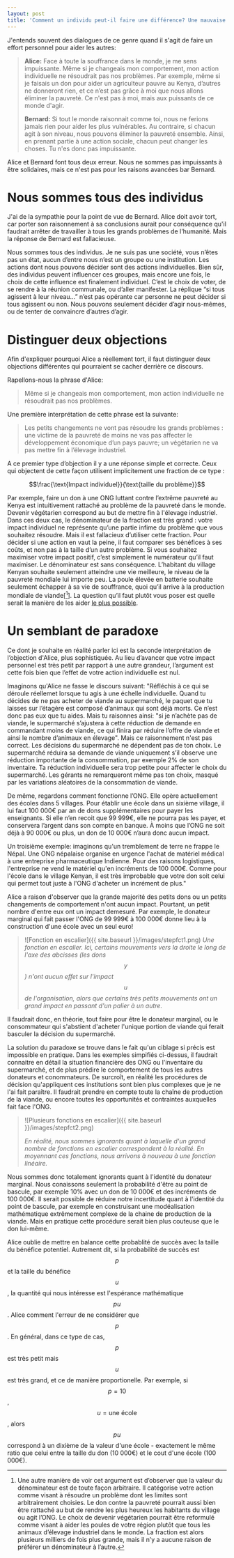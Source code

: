 ```yaml
---
layout: post
title: 'Comment un individu peut-il faire une différence? Une mauvaise réponse, et deux bonnes.'
---
```


J'entends souvent des dialogues de ce genre quand il s'agit de faire un effort personnel pour aider les autres:
> **Alice:** Face à toute la souffrance dans le monde, je me sens impuissante. Même si je changeais mon comportement, mon action individuelle ne résoudrait pas nos problèmes. Par exemple, même si je faisais un don pour aider un agriculteur pauvre au Kenya, d’autres ne donneront rien, et ce n’est pas grâce à moi que nous allons éliminer la pauvreté. Ce n'est pas à moi, mais aux puissants de ce monde d'agir.
>
> **Bernard:** Si tout le monde raisonnait comme toi, nous ne ferions jamais rien pour aider les plus vulnérables. Au contraire, si chacun agit à son niveau, nous pouvons éliminer la pauvreté ensemble. Ainsi, en prenant partie à une action sociale, chacun peut changer les choses. Tu n'es donc pas impuissante.

Alice et Bernard font tous deux erreur. Nous ne sommes pas impuissants à être solidaires, mais ce n'est pas pour les raisons avancées bar Bernard.

# Nous sommes tous des individus
J'ai de la sympathie pour la point de vue de Bernard. Alice doit avoir tort, car porter son raisonnement à sa conclusions aurait pour conséquence qu'il faudrait arrêter de travailler à tous les grands problèmes de l'humanité. Mais la réponse de Bernard est fallacieuse.

Nous sommes tous des individus. Je ne suis pas une société, vous n’êtes pas un état, aucun d’entre nous n’est un groupe ou une institution. Les actions dont nous pouvons décider sont des actions individuelles. Bien sûr, des individus peuvent influencer ces groupes, mais encore une fois, le choix de cette influence est finalement individuel. C’est le choix de voter, de se rendre à la réunion communale, ou d’aller manifester. La réplique “si tous agissent à leur niveau…” n’est pas opérante car personne ne peut décider si tous agissent ou non. Nous pouvons seulement décider d’agir nous-mêmes, ou de tenter de convaincre d’autres d’agir.

# Distinguer deux objections
Afin d'expliquer pourquoi Alice a réellement tort, il faut distinguer deux objections différentes qui pourraient se cacher derrière ce discours. 

Rapellons-nous la phrase d'Alice:
> Même si je changeais mon comportement, mon action individuelle ne résoudrait pas nos problèmes.

Une première interprétation de cette phrase est la suivante: 
> Les petits changements ne vont pas résoudre les grands problèmes : une victime de la pauvreté de moins ne vas pas affecter le développement économique d’un pays pauvre; un végétarien ne va pas mettre fin à l’élevage industriel.

A ce premier type d’objection il y a une réponse simple et correcte. Ceux qui objectent de cette façon utilisent implicitement une fraction de ce type :

$$\frac{\text{Impact individuel}}{\text{taille du problème}}$$

Par exemple, faire un don à une ONG luttant contre l’extrême pauvreté au Kenya est intuitivement rattaché au problème de la pauvreté dans le monde. Devenir végétarien correspond au but de mettre fin à l'élevage industriel. Dans ces deux cas, le dénominateur de la fraction est très grand : votre impact individuel ne représente qu’une partie infime du problème que vous souhaitez résoudre. Mais il est fallacieux d’utiliser cette fraction. Pour décider si une action en vaut la peine, il faut comparer ses bénéfices à ses coûts, et non pas à la taille d’un autre problème. Si vous souhaitez maximiser votre impact positif, c’est simplement le numérateur qu’il faut maximiser. Le dénominateur est sans conséquence. L’habitant du village Kenyan souhaite seulement atteindre une vie meilleure, le niveau de la pauvreté mondiale lui importe peu. La poule élevée en batterie souhaite seulement échapper à sa vie de souffrance, quoi qu’il arrive à la production mondiale de viande[[^frac]]. La question qu’il faut plutôt vous poser est quelle serait la manière de les aider [le plus possible](/quest-ce-que-laltruisme-efficace/).

[^frac]: Une autre manière de voir cet argument est d’observer que la valeur du dénominateur est de toute façon arbitraire. Il catégorise votre action comme visant à résoudre un problème dont les limites sont arbitrairement choisies. Le don contre la pauvreté pourrait aussi bien être rattaché au but de rendre les plus heureux les habitants du village ou agit l’ONG. Le choix de devenir végétarien pourrait être reformulé comme visant à aider les poules de votre région plutôt que tous les animaux d’élevage industriel dans le monde. La fraction est alors plusieurs milliers de fois plus grande, mais il n’y a aucune raison de préférer un dénominateur à l’autre.

# Un semblant de paradoxe
Ce dont je souhaite en réalité parler ici est la seconde interprétation de l’objection d'Alice, plus sophistiquée. Au lieu d’avancer que votre impact personnel est très petit par rapport à une autre grandeur, l’argument est cette fois bien que l’effet de votre action individuelle est nul.

Imaginons qu'Alice ne fasse le discours suivant: 
"Réfléchis à ce qui se déroule réellemet lorsque tu agis à une échelle individuelle. Quand tu décides de ne pas acheter de viande au supermarché, le paquet que tu laisses sur l’étagère est composé d’animaux qui sont déjà morts. Ce n’est donc pas eux que tu aides. Mais tu raisonnes ainsi: "si je n’achète pas de viande, le supermarché s’ajustera à cette réduction de demande en commandant moins de viande, ce qui finira par réduire l’offre de viande et ainsi le nombre d’animaux en élevage". Mais ce raisonnement n'est pas correct. Les décisions du supermarché ne dépendent pas de ton choix. Le supermarché réduira sa demande de viande uniquement s’il observe une réduction importante de la consommation, par exemple 2% de son inventaire. Ta réduction individuelle sera trop petite pour affecter le choix du supermarché. Les gérants ne remarqueront même pas ton choix, masqué par les variations aléatoires de la consommation de viande.

De même, regardons comment fonctionne l’ONG. Elle opère actuellement des écoles dans 5 villages. Pour établir une école dans un sixième village, il lui faut 100 000€ par an de dons supplémentaires pour payer les enseignants. Si elle n’en recoit que 99 999€, elle ne pourra pas les payer, et conservera l’argent dans son compte en banque. À moins que l’ONG ne soit déjà à 90 000€ ou plus, un don de 10 000€ n’aura donc aucun impact.

Un troisième exemple: imaginons qu'un tremblement de terre ne frappe le Népal. Une ONG népalaise organise en urgence l'achat de matériel médical à une entreprise pharmaceutique Indienne. Pour des raisons logistiques, l'entreprise ne vend le matériel qu'en incréments de 100 000€. Comme pour l'école dans le village Kenyan, il est très improbable que votre don soit celui qui permet tout juste à l'ONG d'acheter un incrément de plus."

[^k]: Pour être plus réaliste, il faudrait ajouter plusieurs périodes au modlèle: prendre en compte le fait que l’ONG décidera alors d’établir l’école un an plus tard. Mais le scénario serait le même en substance. Un an après votre don de 10 000€, il est tout aussi peu probable que l'ONG dispose de fonds exactement entre 90 000€ et 100 000€. Et de même pour la troisième année.   

Alice a raison d'observer que la grande majorité des petits dons ou un petits changements de comportement n'ont aucun impact. Pourtant, un petit nombre d'entre eux ont un impact demesuré. Par exemple, le donateur marginal qui fait passer l'ONG de 99 999€ à 100 000€ donne lieu à la construction d'une école avec un seul euro!

>![Fonction en escalier]({{ site.baseurl }}/images/stepfct1.png) 
> _Une fonction en escalier. Ici, certains mouvements vers la droite le long de l'axe des abcisses (les dons $$y$$) n'ont aucun effet sur l'impact $$u$$ de l'organisation, alors que certains très petits mouvements ont un grand impact en passant d'un palier à un autre._

Il faudrait donc, en théorie, tout faire pour être le donateur marginal, ou le consommateur qui s'abstient d'acheter l'unique portion de viande qui ferait basculer la décision du supermarché. 

La solution du paradoxe se trouve dans le fait qu'un ciblage si précis est impossible en pratique. Dans les exemples simpifiés ci-dessus, il faudrait connaitre en détail la situation financière des ONG ou l'inventaire du supermarché, et de plus prédire le comportement de tous les autres donateurs et conommateurs. De surcroît, en réalité les procédures de décision qu'appliquent ces institutions sont bien plus complexes que je ne l'ai fait paraître. Il faudrait prendre en compte toute la chaîne de production de la viande, ou encore toutes les opportunités et contraintes auxquelles fait face l'ONG.

>![Plusieurs fonctions en escalier]({{ site.baseurl }}/images/stepfct2.png) 
> 
> _En réalité, nous sommes ignorants quant à laquelle d'un grand nombre de fonctions en escalier correspondent à la réalité. En moyennant ces fonctions, nous arrivons à nouveau à une fonction linéaire._

Nous sommes donc totalement ignorants quant à l'identité du donateur marginal. Nous conaissons seulement la probabilité d'être au point de bascule, par exemple 10% avec un don de 10 000€ et des incréments de 100 000€. Il serait possible de réduire notre incertitude quant à l'identité du point de bascule, par exemple en construisant une modéalisation mathématique extrêmement complexe de la chaine de production de la viande. Mais en pratique cette procédure serait bien plus couteuse que le don lui-même.

Alice oublie de mettre en balance cette probablité de succès avec la taille du bénéfice potentiel. Autrement dit, si la probabilité de succès est $$p$$ et la taille du bénéfice $$u$$, la quantité qui nous intéresse est l'espérance mathématique $$pu$$. Alice comment l'erreur de ne considérer que $$p$$. En général, dans ce type de cas, $$p$$ est très petit mais $$u$$ est très grand, et ce de manière proportionelle.  Par exemple, si $$p=10%$$, $$u=\text{une école}$$, alors $$pu$$ correspond à un dixième de la valeur d'une école - exactement le même ratio que celui entre la taille du don (10 000€) et le cout d'une école (100 000€). 
